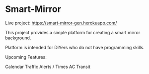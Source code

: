 # Smart-Mirror

Live project: https://smart-mirror-gen.herokuapp.com/

This project provides a simple platform for creating a smart mirror background. 

Platform is intended for DIYers who do not have programming skills.

Upcoming Features:

Calendar 
Traffic Alerts / Times
AC Transit
